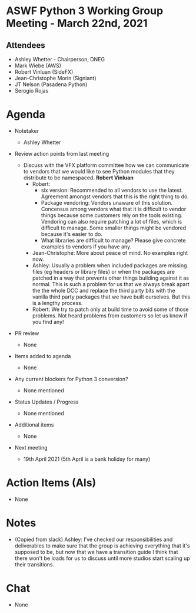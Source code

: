 # **ASWF Python 3 Working Group Meeting - March 22nd, 2021**

## Attendees
* Ashley Whetter - Chairperson, DNEG
* Mark Wiebe (AWS)
* Robert Vinluan (SideFX)
* Jean-Christophe Morin (Signiant)
* JT Nelson (Pasadena Python)
* Serogio Rojas

# Agenda

- Notetaker
  - Ashley Whetter

- Review action points from last meeting
  - Discuss with the VFX platform committee how we can communicate to vendors
    that we would like to see Python modules that they distribute
    to be namespaced. **Robert Vinluan**
    - Robert:
      - six version: Recommended to all vendors to use the latest.
        Agreement amongst vendors that this is the right thing to do.
      - Package vendoring: Vendors unaware of this solution.
        Concensus among vendors what that it is difficult to vendor things because
        some customers rely on the tools existing.
        Vendoring can also require patching a lot of files, which is difficult to manage.
        Some smaller things might be vendored because it's easier to do.
      - What libraries are difficult to manage?
        Please give concrete examples to vendors if you have any.
    - Jean-Christophe: More about peace of mind. No examples right now.
    - Ashley: Usually a problem when included packages are missing files (eg headers or library files)
      or when the packages are patched in a way that prevents other things building against it as normal.
      This is such a problem for us that we always break apart the the whole DCC
      and replace the third party bits with the vanilla third party packages that
      we have built ourselves. But this is a lengthy process.
    - Robert: We try to patch only at build time to avoid some of those problems.
      Not heard problems from customers so let us know if you find any!

- PR review
  - None

- Items added to agenda
  - None

- Any current blockers for Python 3 conversion?
  - None mentioned

- Status Updates / Progress
  - None mentioned

- Additional items
  - None

- Next meeting
    - 19th April 2021 (5th April is a bank holiday for many)

# Action Items (AIs)
  - None

# Notes
  - (Copied from slack) Ashley: I've checked our responsibilities and deliverables
  to make sure that the group is achieving everything that it's supposed to be,
  but now that we have a transition guide I think that there won't be loads for us to discuss
  until more studios start scaling up their transitions.

# Chat
  - None
